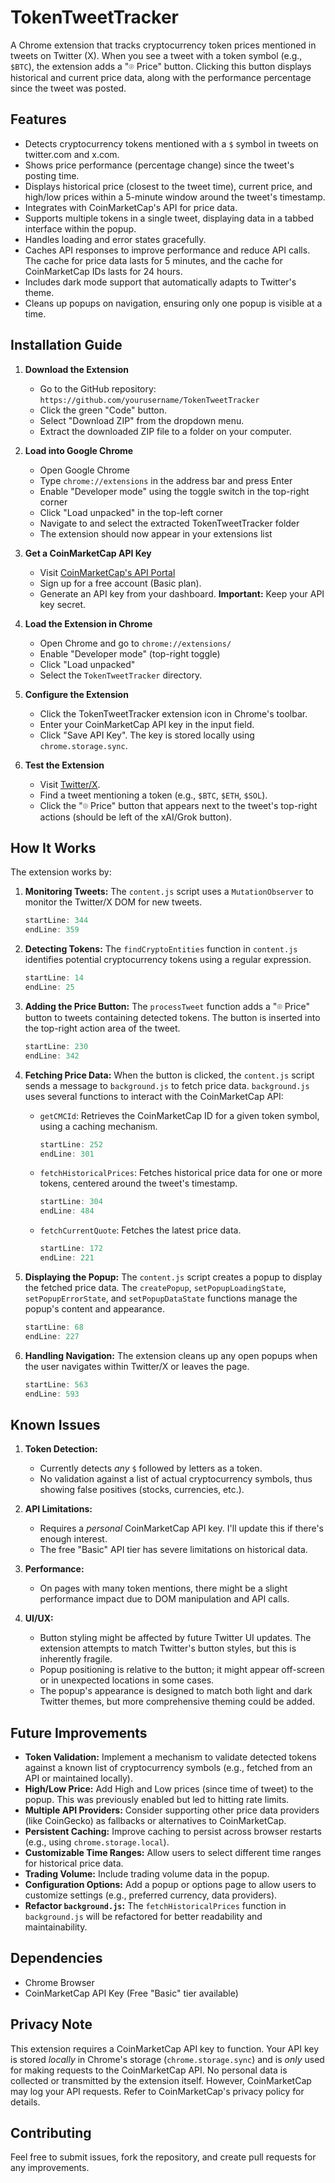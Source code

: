 # TokenTweetTracker

A Chrome extension that tracks cryptocurrency token prices mentioned in tweets on Twitter (X). When you see a tweet with a token symbol (e.g., `$BTC`), the extension adds a "⌾ Price" button. Clicking this button displays historical and current price data, along with the performance percentage since the tweet was posted.

## Features

-   Detects cryptocurrency tokens mentioned with a `$` symbol in tweets on twitter.com and x.com.
-   Shows price performance (percentage change) since the tweet's posting time.
-   Displays historical price (closest to the tweet time), current price, and high/low prices within a 5-minute window around the tweet's timestamp.
-   Integrates with CoinMarketCap's API for price data.
-   Supports multiple tokens in a single tweet, displaying data in a tabbed interface within the popup.
-   Handles loading and error states gracefully.
-   Caches API responses to improve performance and reduce API calls.  The cache for price data lasts for 5 minutes, and the cache for CoinMarketCap IDs lasts for 24 hours.
-   Includes dark mode support that automatically adapts to Twitter's theme.
-   Cleans up popups on navigation, ensuring only one popup is visible at a time.

## Installation Guide

1.  **Download the Extension**

    -   Go to the GitHub repository: `https://github.com/yourusername/TokenTweetTracker`
    -   Click the green "Code" button.
    -   Select "Download ZIP" from the dropdown menu.
    -   Extract the downloaded ZIP file to a folder on your computer.

2.  **Load into Google Chrome**

    -   Open Google Chrome
    -   Type `chrome://extensions` in the address bar and press Enter
    -   Enable "Developer mode" using the toggle switch in the top-right corner
    -   Click "Load unpacked" in the top-left corner
    -   Navigate to and select the extracted TokenTweetTracker folder
    -   The extension should now appear in your extensions list

3.  **Get a CoinMarketCap API Key**

    -   Visit [CoinMarketCap's API Portal](https://pro.coinmarketcap.com/)
    -   Sign up for a free account (Basic plan).
    -   Generate an API key from your dashboard.  **Important:** Keep your API key secret.

4.  **Load the Extension in Chrome**

    -   Open Chrome and go to `chrome://extensions/`
    -   Enable "Developer mode" (top-right toggle)
    -   Click "Load unpacked"
    -   Select the `TokenTweetTracker` directory.

5.  **Configure the Extension**

    -   Click the TokenTweetTracker extension icon in Chrome's toolbar.
    -   Enter your CoinMarketCap API key in the input field.
    -   Click "Save API Key".  The key is stored locally using `chrome.storage.sync`.

6.  **Test the Extension**

    -   Visit [Twitter/X](https://x.com).
    -   Find a tweet mentioning a token (e.g., `$BTC`, `$ETH`, `$SOL`).
    -   Click the "⌾ Price" button that appears next to the tweet's top-right actions (should be left of the xAI/Grok button).

## How It Works

The extension works by:

1.  **Monitoring Tweets:** The `content.js` script uses a `MutationObserver` to monitor the Twitter/X DOM for new tweets.
    ```javascript:content.js
    startLine: 344
    endLine: 359
    ```

2.  **Detecting Tokens:** The `findCryptoEntities` function in `content.js` identifies potential cryptocurrency tokens using a regular expression.
    ```javascript:content.js
    startLine: 14
    endLine: 25
    ```

3.  **Adding the Price Button:**  The `processTweet` function adds a "⌾ Price" button to tweets containing detected tokens.  The button is inserted into the top-right action area of the tweet.
    ```javascript:content.js
    startLine: 230
    endLine: 342
    ```

4.  **Fetching Price Data:** When the button is clicked, the `content.js` script sends a message to `background.js` to fetch price data.  `background.js` uses several functions to interact with the CoinMarketCap API:
    -   `getCMCId`: Retrieves the CoinMarketCap ID for a given token symbol, using a caching mechanism.
        ```javascript:background.js
        startLine: 252
        endLine: 301
        ```
    -   `fetchHistoricalPrices`: Fetches historical price data for one or more tokens, centered around the tweet's timestamp.
        ```javascript:background.js
        startLine: 304
        endLine: 484
        ```
    -   `fetchCurrentQuote`:  Fetches the latest price data.
        ```javascript:background.js
        startLine: 172
        endLine: 221
        ```

5.  **Displaying the Popup:** The `content.js` script creates a popup to display the fetched price data. The `createPopup`, `setPopupLoadingState`, `setPopupErrorState`, and `setPopupDataState` functions manage the popup's content and appearance.
    ```javascript:content.js
    startLine: 68
    endLine: 227
    ```

6. **Handling Navigation:** The extension cleans up any open popups when the user navigates within Twitter/X or leaves the page.
    ```javascript:content.js
    startLine: 563
    endLine: 593
    ```

## Known Issues

1.  **Token Detection:**
    -   Currently detects *any* `$` followed by letters as a token.
    -   No validation against a list of actual cryptocurrency symbols, thus showing false positives (stocks, currencies, etc.).

2.  **API Limitations:**
    -   Requires a *personal* CoinMarketCap API key. I'll update this if there's enough interest. 
    -   The free "Basic" API tier has severe limitations on historical data.

3.  **Performance:**
    -   On pages with many token mentions, there might be a slight performance impact due to DOM manipulation and API calls.

4.  **UI/UX:**
    -   Button styling might be affected by future Twitter UI updates.  The extension attempts to match Twitter's button styles, but this is inherently fragile.
    -   Popup positioning is relative to the button; it might appear off-screen or in unexpected locations in some cases.
    -   The popup's appearance is designed to match both light and dark Twitter themes, but more comprehensive theming could be added.

## Future Improvements

-   **Token Validation:** Implement a mechanism to validate detected tokens against a known list of cryptocurrency symbols (e.g., fetched from an API or maintained locally).
-   **High/Low Price:** Add High and Low prices (since time of tweet) to the popup. This was previously enabled but led to hitting rate limits. 
-   **Multiple API Providers:**  Consider supporting other price data providers (like CoinGecko) as fallbacks or alternatives to CoinMarketCap.
-   **Persistent Caching:**  Improve caching to persist across browser restarts (e.g., using `chrome.storage.local`).
-   **Customizable Time Ranges:** Allow users to select different time ranges for historical price data.
-   **Trading Volume:** Include trading volume data in the popup.
-   **Configuration Options:** Add a popup or options page to allow users to customize settings (e.g., preferred currency, data providers).
-   **Refactor `background.js`:** The `fetchHistoricalPrices` function in `background.js` will be refactored for better readability and maintainability.

## Dependencies

-   Chrome Browser
-   CoinMarketCap API Key (Free "Basic" tier available)

## Privacy Note

This extension requires a CoinMarketCap API key to function. Your API key is stored *locally* in Chrome's storage (`chrome.storage.sync`) and is *only* used for making requests to the CoinMarketCap API. No personal data is collected or transmitted by the extension itself. However, CoinMarketCap may log your API requests. Refer to CoinMarketCap's privacy policy for details.

## Contributing

Feel free to submit issues, fork the repository, and create pull requests for any improvements.
